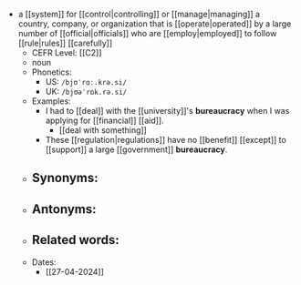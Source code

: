 - a [[system]] for [[control|controlling]] or [[manage|managing]] a country, company, or organization that is [[operate|operated]] by a large number of [[official|officials]] who are [[employ|employed]] to follow [[rule|rules]] [[carefully]]
	- CEFR Level: [[C2]]
	- noun
	- Phonetics:
		- US: `/bjʊˈrɑː.krə.si/`
		- UK: `/bjʊəˈrɒk.rə.si/`
	- Examples:
		- I had to [[deal]] with the [[university]]'s **bureaucracy** when I was applying for [[financial]] [[aid]].
			- [[deal with something]]
		- These [[regulation|regulations]] have no [[benefit]] [[except]] to [[support]] a large [[government]] **bureaucracy**.
	- Synonyms:
		- 
	- Antonyms:
		- 
	- Related words:
		- 
	- Dates:
		- [[27-04-2024]]
